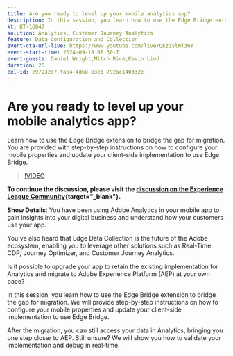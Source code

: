 ```yaml
---
title: Are you ready to level up your mobile analytics app?
description: In this session, you learn how to use the Edge Bridge extension to bridge the gap for migration. You are provided with step-by-step instructions on how to configure your mobile properties and update your client-side implementation to use Edge Bridge.
kt: KT-16047
solution: Analytics, Customer Journey Analytics
feature: Data Configuration and Collection
event-cta-url-live: https://www.youtube.com/live/QKz1slMT36Y
event-start-time: 2024-09-18 08:30-7
event-guests: Daniel Wright,Mitch Rice,Kevin Lind
duration: 25
exl-id: e97232c7-fa04-4d68-83eb-792ac140332e
---
```

# Are you ready to level up your mobile analytics app?

 Learn how to use the Edge Bridge extension to bridge the gap for migration. You are provided with step-by-step instructions on how to configure your mobile properties and update your client-side implementation to use Edge Bridge.

>[!VIDEO](https://video.tv.adobe.com/v/3434575/?quality=12&learn=on)

**To continue the discussion, please visit the [discussion on the Experience League Community](https://experienceleaguecommunities.adobe.com/t5/adobe-experience-platform/experience-league-live-post-session-discussion-are-you-ready-to/m-p/704990#M550){target="_blank"}.**


**Show Details**: 
You have been using Adobe Analytics in your mobile app to gain insights into your digital business and understand how your customers use your app.

You've also heard that Edge Data Collection is the future of the Adobe ecosystem, enabling you to leverage other solutions such as Real-Time CDP, Journey Optimizer, and Customer Journey Analytics.

Is it possible to upgrade your app to retain the existing implementation for Analytics and migrate to Adobe Experience Platform (AEP) at your own pace?

In this session, you learn how to use the Edge Bridge extension to bridge the gap for migration. We will provide step-by-step instructions on how to configure your mobile properties and update your client-side implementation to use Edge Bridge.

After the migration, you can still access your data in Analytics, bringing you one step closer to AEP. Still unsure? We will show you how to validate your implementation and debug in real-time.
